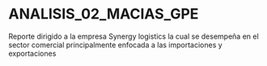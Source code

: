 # ANALISIS_02_MACIAS_GPE
Reporte dirigido a la empresa Synergy logistics la cual se desempeña en el sector comercial principalmente enfocada a las importaciones y exportaciones
